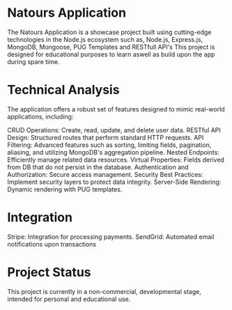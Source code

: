 # Natours Application

The Natours Application is a showcase project built using cutting-edge technologies in the Node.js ecosystem such as, Node.js, Express.js, MongoDB, Mongoose, PUG Templates and RESTfull API's
This project is designed for educational purposes to learn aswell as build upon the app during spare time.

# Technical Analysis

The application offers a robust set of features designed to mimic real-world applications, including:

CRUD Operations: Create, read, update, and delete user data.
RESTful API Design: Structured routes that perform standard HTTP requests.
API Filtering: Advanced features such as sorting, limiting fields, pagination, aliasing, and utilizing MongoDB's aggregation pipeline.
Nested Endpoints: Efficiently manage related data resources.
Virtual Properties: Fields derived from DB that do not persist in the database.
Authentication and Authorization: Secure access management.
Security Best Practices: Implement security layers to protect data integrity.
Server-Side Rendering: Dynamic rendering with PUG templates.

# Integration

Stripe: Integration for processing payments.
SendGrid: Automated email notifications upon transactions

# Project Status

This project is currently in a non-commercial, developmental stage, intended for personal and educational use.
